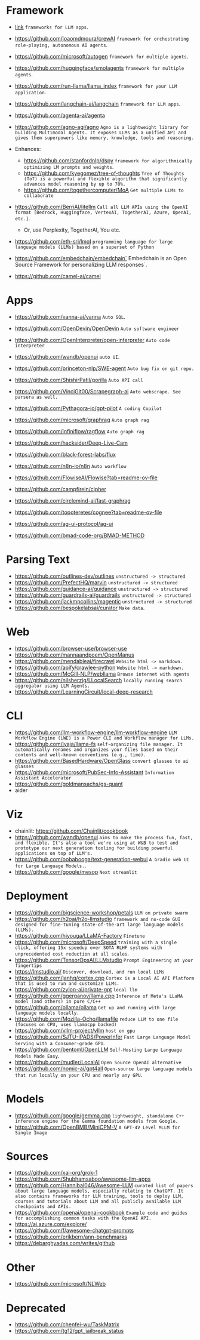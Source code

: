 
# Framework
* [link](https://github.com/deepset-ai/haystack) `frameworks for LLM apps`.
* https://github.com/joaomdmoura/crewAI `framework for orchestrating role-playing, autonomous AI agents`.
* https://github.com/microsoft/autogen `framework for multiple agents`.
* https://github.com/huggingface/smolagents `framework for multiple agents`.
* https://github.com/run-llama/llama_index `framework for your LLM application`.
* https://github.com/langchain-ai/langchain `framework for LLM apps`.
* https://github.com/agenta-ai/agenta
* https://github.com/agno-agi/agno `Agno is a lightweight library for building Multimodal Agents. It exposes LLMs as a unified API and gives them superpowers like memory, knowledge, tools and reasoning.`

* Enhances:
    * https://github.com/stanfordnlp/dspy `framework for algorithmically optimizing LM prompts and weights`.
    * https://github.com/kyegomez/tree-of-thoughts `Tree of Thoughts (ToT) is a powerful and flexible algorithm that significantly advances model reasoning by up to 70%.`
    * https://github.com/togethercomputer/MoA `Get multiple LLMs to collaborate`

* https://github.com/BerriAI/litellm  `Call all LLM APIs using the OpenAI format [Bedrock, Huggingface, VertexAI, TogetherAI, Azure, OpenAI, etc.]`.
    * Or, use Perplexity, TogetherAI, You etc.
* https://github.com/eth-sri/lmql `programming language for large language models (LLMs) based on a superset of Python`
* https://github.com/embedchain/embedchain` Embedchain is an Open Source Framework for personalizing LLM responses`.
* https://github.com/camel-ai/camel


# Apps

* https://github.com/vanna-ai/vanna `Auto SQL`.
* https://github.com/OpenDevin/OpenDevin `Auto software engineer`
* https://github.com/OpenInterpreter/open-interpreter `Auto code interpreter`
* https://github.com/wandb/openui `auto UI`.
* https://github.com/princeton-nlp/SWE-agent `Auto bug fix on git repo.`
* https://github.com/ShishirPatil/gorilla `Auto API call`
* https://github.com/VinciGit00/Scrapegraph-ai `Auto webscrape. See parsera as well.`
* https://github.com/Pythagora-io/gpt-pilot `A coding Copilot`
* https://github.com/microsoft/graphrag `Auto graph rag`
* https://github.com/infiniflow/ragflow `Auto graph rag`

* https://github.com/hacksider/Deep-Live-Cam
* https://github.com/black-forest-labs/flux
* https://github.com/n8n-io/n8n `Auto workflow`
* https://github.com/FlowiseAI/Flowise?tab=readme-ov-file
* https://github.com/campfirein/cipher
* https://github.com/circlemind-ai/fast-graphrag
* https://github.com/topoteretes/cognee?tab=readme-ov-file
* https://github.com/ag-ui-protocol/ag-ui 
* https://github.com/bmad-code-org/BMAD-METHOD

# Parsing Text

* https://github.com/outlines-dev/outlines `unstructured -> structured`
* https://github.com/PrefectHQ/marvin `unstructured -> structured`
* https://github.com/guidance-ai/guidance `unstructured -> structured`
* https://github.com/guardrails-ai/guardrails `unstructured -> structured`
* https://github.com/jackmpcollins/magentic `unstructured -> structured`
* https://github.com/bespokelabsai/curator `Make data`.


# Web
* https://github.com/browser-use/browser-use
* https://github.com/mannaandpoem/OpenManus
* https://github.com/mendableai/firecrawl `Website html -> markdown.`
* https://github.com/apify/crawlee-python `Website html -> markdown.`
* https://github.com/McGill-NLP/webllama `Browse internet with agents`
* https://github.com/nilsherzig/LLocalSearch `locally running search aggregator using LLM Agents.`
* https://github.com/LearningCircuit/local-deep-research

# CLI

* https://github.com/llm-workflow-engine/llm-workflow-engine `LLM Workflow Engine (LWE) is a Power CLI and Workflow manager for LLMs.`
* https://github.com/iyaja/llama-fs `self-organizing file manager. It automatically renames and organizes your files based on their contents and well-known conventions (e.g., time).`
* https://github.com/BasedHardware/OpenGlass `convert glasses to ai glasses`
* https://github.com/microsoft/PubSec-Info-Assistant `Information Assistant Accelerator`
* https://github.com/goldmansachs/gs-quant
* aider


# Viz
* chainlit: https://github.com/Chainlit/cookbook
* https://github.com/wandb/openui `aims to make the process fun, fast, and flexible. It's also a tool we're using at W&B to test and prototype our next generation tooling for building powerful applications on top of LLM's.`
* https://github.com/oobabooga/text-generation-webui `A Gradio web UI for Large Language Models.`.
* https://github.com/google/mesop `Next streamlit`

# Deployment
* https://github.com/bigscience-workshop/petals `LLM on private swarm`
* https://github.com/h2oai/h2o-llmstudio `framework and no-code GUI designed for fine-tuning state-of-the-art large language models (LLMs).`
* https://github.com/hiyouga/LLaMA-Factory `Finetune`
* https://github.com/microsoft/DeepSpeed `training with a single click, offering 15x speedup over SOTA RLHF systems with unprecedented cost reduction at all scales`.
* https://github.com/TensorOpsAI/LLMstudio  `Prompt Engineering at your fingertips`
* https://lmstudio.ai/ `Discover, download, and run local LLMs`
* https://github.com/janhq/cortex.cpp `Cortex is a Local AI API Platform that is used to run and customize LLMs.`
* https://github.com/zylon-ai/private-gpt `local llm`
* https://github.com/ggerganov/llama.cpp `Inference of Meta's LLaMA model (and others) in pure C/C++`
* https://github.com/ollama/ollama `Get up and running with large language models locally.`
* https://github.com/Mozilla-Ocho/llamafile `reduce LLM to one file (focuses on CPU, uses llamacpp backed)`
* https://github.com/vllm-project/vllm `host on gpu`
* https://github.com/SJTU-IPADS/PowerInfer `Fast Large Language Model Serving with a Consumer-grade GPU`.
* https://github.com/bentoml/OpenLLM `Self-Hosting Large Language Models Made Easy`.
* https://github.com/mudler/LocalAI `Open Source OpenAI alternative`
* https://github.com/nomic-ai/gpt4all `Open-source large language models that run locally on your CPU and nearly any GPU`.

# Models
* https://github.com/google/gemma.cpp `lightweight, standalone C++ inference engine for the Gemma foundation models from Google.`
* https://github.com/OpenBMB/MiniCPM-V `A GPT-4V Level MLLM for Single Image`

# Sources
* https://github.com/xai-org/grok-1
* https://github.com/Shubhamsaboo/awesome-llm-apps
* https://github.com/Hannibal046/Awesome-LLM `curated list of papers about large language models, especially relating to ChatGPT. It also contains frameworks for LLM training, tools to deploy LLM, courses and tutorials about LLM and all publicly available LLM checkpoints and APIs.`
* https://github.com/openai/openai-cookbook `Example code and guides for accomplishing common tasks with the OpenAI API.`
* https://ai.azure.com/explore/
* https://github.com/f/awesome-chatgpt-prompts
* https://github.com/erikbern/ann-benchmarks
* https://debarghyadas.com/writes/github


# Other
* https://github.com/microsoft/NLWeb

# Deprecated
* https://github.com/chenfei-wu/TaskMatrix
* https://github.com/tg12/gpt_jailbreak_status


